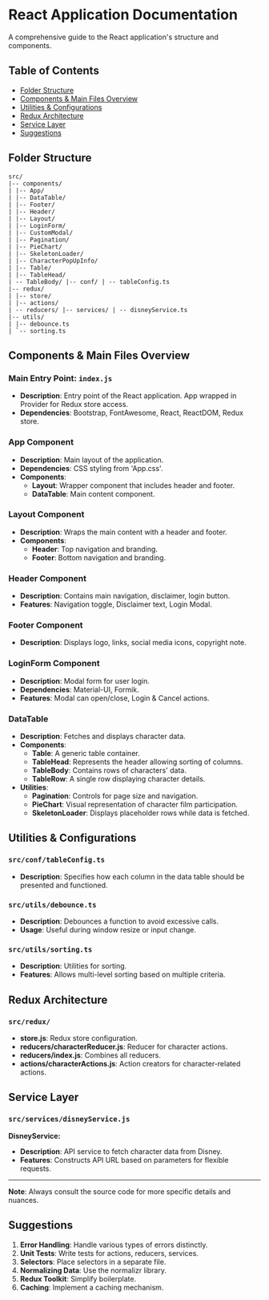 # React Application Documentation

A comprehensive guide to the React application's structure and components.

## Table of Contents

- [Folder Structure](#folder-structure)
- [Components & Main Files Overview](#components--main-files-overview)
- [Utilities & Configurations](#utilities--configurations)
- [Redux Architecture](#redux-architecture)
- [Service Layer](#service-layer)
- [Suggestions](#suggestions)

## Folder Structure
    src/
    |-- components/
    | |-- App/
    | |-- DataTable/
    | |-- Footer/
    | |-- Header/
    | |-- Layout/
    | |-- LoginForm/
    | |-- CustomModal/
    | |-- Pagination/
    | |-- PieChart/
    | |-- SkeletonLoader/
    | |-- CharacterPopUpInfo/
    | |-- Table/
    | |-- TableHead/
    | -- TableBody/ |-- conf/ | -- tableConfig.ts
    |-- redux/
    | |-- store/
    | |-- actions/
    | -- reducers/ |-- services/ | -- disneyService.ts
    |-- utils/
    | |-- debounce.ts
    | `-- sorting.ts


## Components & Main Files Overview

### Main Entry Point: `index.js`

- **Description**: Entry point of the React application. App wrapped in Provider for Redux store access.
- **Dependencies**: Bootstrap, FontAwesome, React, ReactDOM, Redux store.

### App Component

- **Description**: Main layout of the application.
- **Dependencies**: CSS styling from 'App.css'.
- **Components**: 
  - **Layout**: Wrapper component that includes header and footer.
  - **DataTable**: Main content component.

### Layout Component

- **Description**: Wraps the main content with a header and footer.
- **Components**: 
  - **Header**: Top navigation and branding.
  - **Footer**: Bottom navigation and branding.

### Header Component

- **Description**: Contains main navigation, disclaimer, login button.
- **Features**: Navigation toggle, Disclaimer text, Login Modal.

### Footer Component

- **Description**: Displays logo, links, social media icons, copyright note.

### LoginForm Component

- **Description**: Modal form for user login.
- **Dependencies**: Material-UI, Formik.
- **Features**: Modal can open/close, Login & Cancel actions.

### DataTable
- **Description**: Fetches and displays character data.
- **Components**:
  - **Table**: A generic table container.
  - **TableHead**: Represents the header allowing sorting of columns.
  - **TableBody**: Contains rows of characters' data.
  - **TableRow**: A single row displaying character details.
- **Utilities**: 
  - **Pagination**: Controls for page size and navigation.
  - **PieChart**: Visual representation of character film participation.
  - **SkeletonLoader**: Displays placeholder rows while data is fetched.

## Utilities & Configurations

### `src/conf/tableConfig.ts`

- **Description**: Specifies how each column in the data table should be presented and functioned.

### `src/utils/debounce.ts`

- **Description**: Debounces a function to avoid excessive calls.
- **Usage**: Useful during window resize or input change.

### `src/utils/sorting.ts`

- **Description**: Utilities for sorting.
- **Features**: Allows multi-level sorting based on multiple criteria.

## Redux Architecture

### `src/redux/`

- **store.js**: Redux store configuration.
- **reducers/characterReducer.js**: Reducer for character actions.
- **reducers/index.js**: Combines all reducers.
- **actions/characterActions.js**: Action creators for character-related actions.

## Service Layer

### `src/services/disneyService.js`

**DisneyService:**
- **Description**: API service to fetch character data from Disney.
- **Features**: Constructs API URL based on parameters for flexible requests.

---

**Note**: Always consult the source code for more specific details and nuances.

## Suggestions

1. **Error Handling**: Handle various types of errors distinctly.
2. **Unit Tests**: Write tests for actions, reducers, services.
3. **Selectors**: Place selectors in a separate file.
4. **Normalizing Data**: Use the normalizr library.
5. **Redux Toolkit**: Simplify boilerplate.
6. **Caching**: Implement a caching mechanism.


